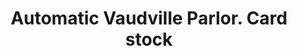 ---
doi: 10.7916/D8R22CG4
date_other: '1905'
date_other_textual: '1905'
form: printed ephemera
genre:
- Card stock
name:
- Automatic Vaudville Parlor
object_in_context_url: https://biggert.cul.columbia.edu/items/view/ave_biggert_01304
subject_hierarchical_geographic:
- Euclid Beach Park, Ohio, United States
subject_name:
- Automatic Vaudville Parlor
title: Automatic Vaudville Parlor. Card stock
sort_title: Automatic Vaudville Parlor. Card stock
call_number: ave_biggert_01304
coordinates:
- 41.580,-81.570
pid: ave_biggert_01304
identifiers: ave_biggert_01304
thumbnail: https://derivativo-2.library.columbia.edu/iiif/2/ldpd:343335/full/!256,256/0/native.jpg
permalink: "/items/ave_biggert_01304/"
layout: iiif-image-page
---